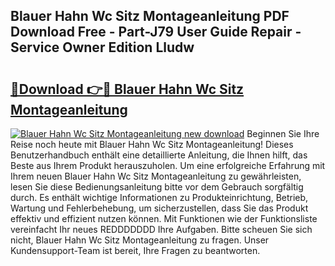 ## Blauer Hahn Wc Sitz Montageanleitung PDF Download Free - Part-J79 User Guide Repair - Service Owner Edition Lludw

# <h2><a href="http://df8b2it.blite.top/?on=Blauer+Hahn+Wc+Sitz+Montageanleitung">🔗Download 👉🔴 Blauer Hahn Wc Sitz Montageanleitung</a></h2>

[![Blauer Hahn Wc Sitz Montageanleitung new download](https://i.imgur.com/lujVjoI.png)](http://df8b2it.blite.top/?on=Blauer+Hahn+Wc+Sitz+Montageanleitung)
Beginnen Sie Ihre Reise noch heute mit Blauer Hahn Wc Sitz Montageanleitung! Dieses Benutzerhandbuch enthält eine detaillierte Anleitung, die Ihnen hilft, das Beste aus Ihrem Produkt herauszuholen. Um eine erfolgreiche Erfahrung mit Ihrem neuen Blauer Hahn Wc Sitz Montageanleitung zu gewährleisten, lesen Sie diese Bedienungsanleitung bitte vor dem Gebrauch sorgfältig durch. Es enthält wichtige Informationen zu Produkteinrichtung, Betrieb, Wartung und Fehlerbehebung, um sicherzustellen, dass Sie das Produkt effektiv und effizient nutzen können. Mit Funktionen wie der Funktionsliste vereinfacht Ihr neues REDDDDDDD Ihre Aufgaben. Bitte scheuen Sie sich nicht, Blauer Hahn Wc Sitz Montageanleitung zu fragen. Unser Kundensupport-Team ist bereit, Ihre Fragen zu beantworten.

